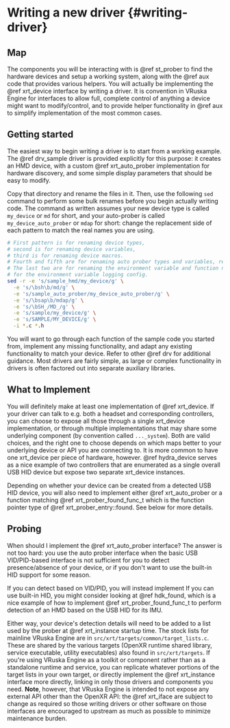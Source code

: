 # Writing a new driver {#writing-driver}

<!--
Copyright 2018-2021, Collabora, Ltd. and the VRuska Engine contributors
SPDX-License-Identifier: BSL-1.0
-->

## Map

The components you will be interacting with is @ref st_prober to find the
hardware devices and setup a working system, along with the @ref aux code that
provides various helpers. You will actually be implementing the @ref xrt_device
interface by writing a driver. It is convention in VRuska Engine for interfaces to
allow full, complete control of anything a device might want to modify/control,
and to provide helper functionality in @ref aux to simplify implementation of
the most common cases.

## Getting started

The easiest way to begin writing a driver is to start from a working example.
The @ref drv_sample driver is provided explicitly for this purpose: it creates
an HMD device, with a custom @ref xrt_auto_prober implementation for hardware
discovery, and some simple display parameters that should be easy to modify.

Copy that directory and rename the files in it. Then, use the following `sed`
command to perform some bulk renames before you begin actually writing code. The
command as written assumes your new device type is called `my_device` or `md`
for short, and your auto-prober is called `my_device_auto_prober` or `mdap` for
short: change the replacement side of each pattern to match the real names you
are using.

```sh
# First pattern is for renaming device types,
# second is for renaming device variables,
# third is for renaming device macros.
# Fourth and fifth are for renaming auto prober types and variables, respectively.
# The last two are for renaming the environment variable and function name
# for the environment variable logging config.
sed -r -e 's/sample_hmd/my_device/g' \
  -e 's/\bsh\b/md/g' \
  -e 's/sample_auto_prober/my_device_auto_prober/g' \
  -e 's/\bsap\b/mdap/g' \
  -e 's/\bSH_/MD_/g' \
  -e 's/sample/my_device/g' \
  -e 's/SAMPLE/MY_DEVICE/g' \
  -i *.c *.h
```

You will want to go through each function of the sample code you started from,
implement any missing functionality, and adapt any existing functionality to
match your device. Refer to other @ref drv for additional guidance. Most drivers
are fairly simple, as large or complex functionality in drivers is often
factored out into separate auxiliary libraries.

## What to Implement

You will definitely make at least one implementation of @ref xrt_device. If your
driver can talk to e.g. both a headset and corresponding controllers, you can
choose to expose all those through a single xrt_device implementation, or
through multiple implementations that may share some underlying component (by
convention called `..._system`). Both are valid choices, and the right one to
choose depends on which maps better to your underlying device or API you are
connecting to. It is more common to have one xrt_device per piece of hardware,
however. @ref hydra_device serves as a nice example of two controllers that are
enumerated as a single overall USB HID device but expose two separate xrt_device
instances.

Depending on whether your device can be created from a detected USB HID device,
you will also need to implement either @ref xrt_auto_prober or a function
matching @ref xrt_prober_found_func_t which is the function pointer type of
@ref xrt_prober_entry::found. See below for more details.

## Probing

When should I implement the @ref xrt_auto_prober interface? The answer is not
too hard: you use the auto prober interface when the basic USB VID/PID-based
interface is not sufficient for you to detect presence/absence of your device,
or if you don't want to use the built-in HID support for some reason.

If you can detect based on VID/PID, you will instead implement If you can use
built-in HID, you might consider looking at @ref hdk_found, which is a nice
example of how to implement @ref xrt_prober_found_func_t to perform
detection of an HMD based on the USB HID for its IMU.

Either way, your device's detection details will need to be added to a list used
by the prober at @ref xrt_instance startup time. The stock lists for mainline
VRuska Engine are in `src/xrt/targets/common/target_lists.c`. These are shared by the
various targets (OpenXR runtime shared library, service executable, utility
executables) also found in `src/xrt/targets`. If you're using VRuska Engine as a
toolkit or component rather than as a standalone runtime and service, you can
replicate whatever portions of the target lists in your own target, or directly
implement the @ref xrt_instance interface more directly, linking in only those
drivers and components you need. **Note**, however, that VRuska Engine is intended to
not expose any external API other than the OpenXR API: the @ref xrt_iface are
subject to change as required so those writing drivers or other software on
those interfaces are encouraged to upstream as much as possible to minimize
maintenance burden.
